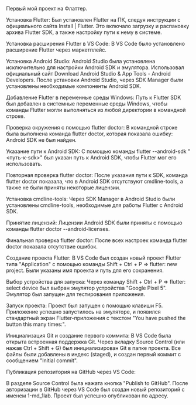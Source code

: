 Первый мой проект на Флаттер.

Установка Flutter:
Был установлен Flutter на ПК, следуя инструкции с официального сайта Install | Flutter.
Это включало загрузку и распаковку архива Flutter SDK, а также настройку пути к нему в системе.

Установка расширения Flutter в VS Code:
В VS Code было установлено расширение Flutter через маркетплейс.

Установка Android Studio:
Android Studio была установлена исключительно для настройки Android SDK и эмулятора. Использовал официальный сайт Download Android Studio & App Tools - Android Developers.
После установки Android Studio, через SDK Manager были установлены необходимые компоненты Android SDK.

Добавление Flutter в переменные среды Windows:
Путь к Flutter SDK был добавлен в системные переменные среды Windows, чтобы команды Flutter могли выполняться из любой директории в командной строке.

Проверка окружения с помощью flutter doctor:
В командной строке была выполнена команда flutter doctor, которая показала ошибку: Android SDK не был найден.

Указание пути к Android SDK:
С помощью команды flutter --android-sdk "<путь-к-sdk>" был указан путь к Android SDK, чтобы Flutter мог его использовать.

Повторная проверка flutter doctor:
После указания пути к SDK, команда flutter doctor показала, что в Android SDK отсутствуют cmdline-tools, а также не были приняты некоторые лицензии.

Установка cmdline-tools:
Через SDK Manager в Android Studio были установлены cmdline-tools, необходимые для работы Flutter с Android SDK.

Принятие лицензий:
Лицензии Android SDK были приняты с помощью команды flutter doctor --android-licenses.

Финальная проверка flutter doctor:
После всех настроек команда flutter doctor показала отсутствие ошибок.

Создание проекта Flutter:
В VS Code был создан новый проект Flutter типа "Application" с помощью команды Shift + Ctrl + P => flutter: new project.
Были указаны имя проекта и путь для его сохранения.

Выбор устройства для запуска:
Через команду Shift + Ctrl + P => flutter: select device был выбран эмулятор устройства "Google Pixel 5".
Эмулятор был запущен для тестирования приложения.

Запуск проекта:
Проект был запущен с помощью клавиши F5. Приложение успешно запустилось на эмуляторе, и появился стандартный экран Flutter-приложения с текстом "You have pushed the button this many times:".

Инициализация Git и создание первого коммита:
В VS Code была открыта встроенная поддержка Git.
Через вкладку Source Control (или нажав Ctrl + Shift + G) был инициализирован Git в папке проекта.
Все файлы были добавлены в индекс (staged), и создан первый коммит с сообщением "Initial commit".

Публикация репозитория на GitHub через VS Code:

В разделе Source Control была нажата кнопка "Publish to GitHub".
После авторизации в GitHub через VS Code был создан новый репозиторий с именем 1-md_1lab.
Проект был успешно опубликован по адресу.
